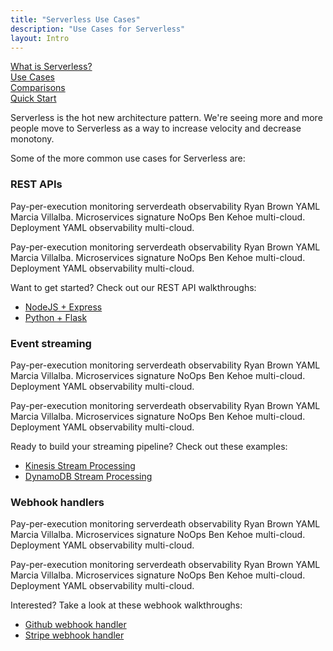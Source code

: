 ```yaml
---
title: "Serverless Use Cases"
description: "Use Cases for Serverless"
layout: Intro
---
```


<div class="introHeader">
  <div class="introHeaderLink">
    <a href="/intro/what-is-serverless">
      What is Serverless?
    </a>
  </div>
  <div class="introHeaderLink">
    <a class="active" href="/intro/use-cases">
      Use Cases
    </a>
  </div>
  <div class="introHeaderLink">
    <a href="/intro/comparisons">
      Comparisons
    </a>
  </div>
  <div class="introHeaderLink">
    <a href="/intro/quick-start">
      Quick Start
    </a>
  </div>
</div>

Serverless is the hot new architecture pattern. We're seeing more and more people move to Serverless as a way to increase velocity and decrease monotony.

Some of the more common use cases for Serverless are:

### REST APIs

Pay-per-execution monitoring serverdeath observability Ryan Brown YAML Marcia Villalba. Microservices signature NoOps Ben Kehoe multi-cloud. Deployment YAML observability multi-cloud.

Pay-per-execution monitoring serverdeath observability Ryan Brown YAML Marcia Villalba. Microservices signature NoOps Ben Kehoe multi-cloud. Deployment YAML observability multi-cloud.

Want to get started? Check out our REST API walkthroughs:

- [NodeJS + Express](https://serverless.com/blog/serverless-express-rest-api/)
- [Python + Flask](https://serverless.com/blog/flask-python-rest-api-serverless-lambda-dynamodb/)

### Event streaming

Pay-per-execution monitoring serverdeath observability Ryan Brown YAML Marcia Villalba. Microservices signature NoOps Ben Kehoe multi-cloud. Deployment YAML observability multi-cloud.

Pay-per-execution monitoring serverdeath observability Ryan Brown YAML Marcia Villalba. Microservices signature NoOps Ben Kehoe multi-cloud. Deployment YAML observability multi-cloud.

Ready to build your streaming pipeline? Check out these examples:

- [Kinesis Stream Processing](https://serverless.com/)
- [DynamoDB Stream Processing](https://serverless.com/)

### Webhook handlers

Pay-per-execution monitoring serverdeath observability Ryan Brown YAML Marcia Villalba. Microservices signature NoOps Ben Kehoe multi-cloud. Deployment YAML observability multi-cloud.

Pay-per-execution monitoring serverdeath observability Ryan Brown YAML Marcia Villalba. Microservices signature NoOps Ben Kehoe multi-cloud. Deployment YAML observability multi-cloud.

Interested? Take a look at these webhook walkthroughs:

- [Github webhook handler](https://serverless.com/)
- [Stripe webhook handler](https://serverless.com/)
